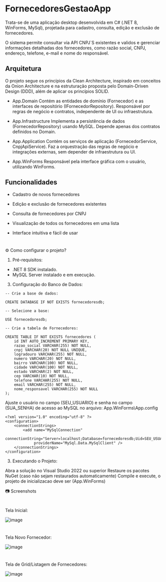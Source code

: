 # FornecedoresGestaoApp

Trata-se de uma aplicação desktop desenvolvida em C# (.NET 8, WinForms, MySql), projetada para cadastro, consulta, edição e exclusão de fornecedores.

O sistema permite consultar via API CNPJ`S existentes e validos e gerenciar informações detalhadas dos fornecedores, como razão social, CNPJ, endereço, telefone, e-mail e nome do responsável.

## Arquitetura
O projeto segue os princípios da Clean Architecture, inspirado em conceitos da Onion Architecture e na estruturação proposta pelo Domain-Driven Design (DDD), além de aplicar os princípios SOLID.

- App.Domain
Contém as entidades de domínio (Fornecedor) e as interfaces de repositório (IFornecedorRepository).
Responsável por regras de negócio e contratos, independente de UI ou infraestrutura.

- App.Infrastructure
Implementa a persistência de dados (FornecedorRepository) usando MySQL.
Depende apenas dos contratos definidos no Domain.

- App.Application
Contém os serviços de aplicação (FornecedorService, CnpjApiService).
Faz a orquestração das regras de negócio e integrações externas, sem depender de infraestrutura ou UI.

- App.WinForms
Responsável pela interface gráfica com o usuário, utilizando WinForms.

## Funcionalidades
- Cadastro de novos fornecedores

- Edição e exclusão de fornecedores existentes

- Consulta de fornecedores por CNPJ

- Visualização de todos os fornecedores em uma lista

- Interface intuitiva e fácil de usar
#
⚙️ Como configurar o projeto?
1. Pré-requisitos:
- .NET 8 SDK instalado.
- MySQL Server instalado e em execução.

3. Configuração do Banco de Dados:
```
-- Crie a base de dados:

CREATE DATABASE IF NOT EXISTS fornecedoresdb;

-- Selecione a base:

USE fornecedoresdb;

-- Crie a tabela de Fornecedores:

CREATE TABLE IF NOT EXISTS fornecedores (
    id INT AUTO_INCREMENT PRIMARY KEY,
    razao_social VARCHAR(255) NOT NULL,
    cnpj VARCHAR(20) NOT NULL UNIQUE,
    logradouro VARCHAR(255) NOT NULL,
    numero VARCHAR(20) NOT NULL,
    bairro VARCHAR(100) NOT NULL,
    cidade VARCHAR(100) NOT NULL,
    estado VARCHAR(2) NOT NULL,
    cep VARCHAR(10) NOT NULL,
    telefone VARCHAR(255) NOT NULL,
    email VARCHAR(255) NOT NULL,
    nome_responsavel VARCHAR(255) NOT NULL
);
```

Ajuste o usuário no campo (SEU_USUARIO) e senha no campo (SUA_SENHA) de acesso ao MySQL no arquivo:
App.WinForms\App.config
```
<?xml version="1.0" encoding="utf-8" ?>
<configuration>
	<connectionStrings>
		<add name="MySqlConnection"
			 connectionString="Server=localhost;Database=fornecedoresdb;Uid=SEU_USUARIO;Pwd=SUA_SENHA;"
			 providerName="MySql.Data.MySqlClient" />
	</connectionStrings>
</configuration>
```

3. Executando o Projeto:
   
Abra a solução no Visual Studio 2022 ou superior
Restaure os pacotes NuGet (caso não sejam restaurados automaticamente)
Compile e execute, o projeto de inicializacao deve ser (App.WinForms)

📷 Screenshots
#
Tela Inicial:

![image](https://github.com/user-attachments/assets/109bc8d2-c9ea-4157-8738-873a7cde9f37)
#

Tela Novo Fornecedor:

![image](https://github.com/user-attachments/assets/09d9992d-07f1-453c-8303-63bb02554528)
#

Tela de Grid/Listagem de Fornecedores:

![image](https://github.com/user-attachments/assets/87a28bc4-9c29-462a-81d7-23f0819868ec)
#




